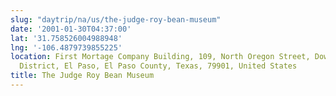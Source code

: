 ```yaml
---
slug: "daytrip/na/us/the-judge-roy-bean-museum"
date: '2001-01-30T04:37:00'
lat: '31.758526004988948'
lng: '-106.4879739855225'
location: First Mortage Company Building, 109, North Oregon Street, Downtown Historic
  District, El Paso, El Paso County, Texas, 79901, United States
title: The Judge Roy Bean Museum
---
```




